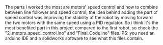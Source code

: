 The parts i worked the most are motors' speed control and how to combine between line follower and speed control, the idea behind adding the part of speed control was improving the stability of the robot by moving forward the two motors with the same speed using a PID regulator. So i think it's the most benefited part in this project compared to the first robot, so check the "2_motors_speed_control.ino" and "Final_Code.ino" files. 
PS: you need an arduino IDE and a solidworks software to see what this files contain. 

